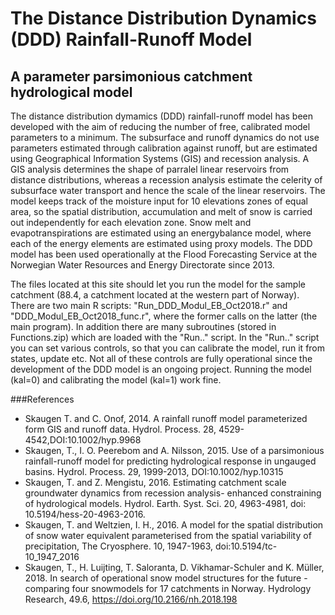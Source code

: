 # The Distance Distribution Dynamics (DDD) Rainfall-Runoff Model
## A parameter parsimonious catchment hydrological model
The distance distribution dymamics (DDD) rainfall-runoff model has been developed with the aim of reducing the number of free, calibrated model parameters to a minimum. The subsurface and runoff dynamics do not use parameters estimated through calibration against runoff, but are estimated using Geographical Information Systems (GIS) and recession analysis. A GIS analysis determines the shape of parralel linear reservoirs from distance distributions, whereas a recession analysis estimate the celerity of subsurface water transport and hence the scale of the linear reservoirs. The model keeps track of the moisture input for 10 elevations zones of equal area, so the spatial distribution, accumulation and melt of snow is carried out independently for each elevation zone. Snow melt and evapotranspirations are estimated using an energybalance model, where each of the energy elements are estimated using proxy models. The DDD model has been used operationally at the Flood Forecasting Service at the Norwegian Water Resources and Energy Directorate since 2013.

The files located at this site should let you run the model for the sample catchment (88.4, a catchment located at the western part of Norway). There are two main R scripts: "Run_DDD_Modul_EB_Oct2018.r" and "DDD_Modul_EB_Oct2018_func.r", where the former calls on the latter (the main program). In addition there are many subroutines (stored in Functions.zip) which are loaded with the "Run.." script. In the "Run.." script you can set various controls, so that you can calibrate the model, run it from states, update etc. Not all of these controls are fully operational since the development of the DDD model is an ongoing project. Running the model (kal=0) and calibrating the model (kal=1) work fine.

###References
* Skaugen T. and C. Onof, 2014. A rainfall runoff model parameterized form GIS and runoff data. Hydrol. Process. 28, 4529-4542,DOI:10.1002/hyp.9968
* Skaugen, T., I. O. Peerebom and A. Nilsson, 2015. Use of a parsimonious rainfall-runoff model for predicting hydrological response in ungauged basins. Hydrol. Process. 29, 1999-2013, DOI:10.1002/hyp.10315
* Skaugen, T. and Z. Mengistu, 2016. Estimating catchment scale groundwater dynamics from recession analysis- enhanced constraining of hydrological models. Hydrol. Earth. Syst. Sci. 20, 4963-4981, doi: 10.5194/hess-20-4963-2016.
* Skaugen, T. and Weltzien, I. H., 2016. A model for the spatial distribution of snow water equivalent parameterised from the spatial variability of precipitation, The Cryosphere. 10, 1947-1963, doi:10.5194/tc-10_1947_2016
* Skaugen, T., H. Luijting, T. Saloranta, D. Vikhamar-Schuler and K. Müller, 2018. In search of operational snow model structures for the future - comparing four snowmodels for 17 catchments in Norway. Hydrology Research, 49.6, https://doi.org/10.2166/nh.2018.198  
